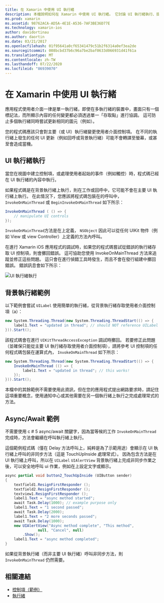 ```yaml
---
title: 在 Xamarin 中使用 UI 執行緒
description: 本檔說明如何在 Xamarin 中使用 UI 執行緒。 它討論 UI 執行緒執行、提供背景執行緒範例，以及檢查 async/await。
ms.prod: xamarin
ms.assetid: 98762ACA-AD5A-4E1E-A536-7AF3BE36D77E
ms.technology: xamarin-ios
author: davidortinau
ms.author: daortin
ms.date: 03/21/2017
ms.openlocfilehash: 01f95641a0cf65341479c51b2f6314a0ef3ea2de
ms.sourcegitcommit: 008bcbd37b6c96a7be2baf0633d066931d41f61a
ms.translationtype: MT
ms.contentlocale: zh-TW
ms.lasthandoff: 07/22/2020
ms.locfileid: "86939070"
---
```

# <a name="working-with-the-ui-thread-in-xamarinios"></a>在 Xamarin 中使用 UI 執行緒

應用程式使用者介面一律是單一執行緒，即使在多執行緒的裝置中，畫面只有一個標記法，而所顯示內容的任何變更都必須透過單一「存取點」進行協調。 這可防止多個執行緒同時嘗試更新相同的圖元（例如）。

您的程式碼應該只會對主要（或 UI）執行緒變更使用者介面控制項。 在不同的執行緒上發生的任何 UI 更新（例如回呼或背景執行緒）可能不會轉譯至螢幕，或甚至會造成當機。

## <a name="ui-thread-execution"></a>UI 執行緒執行

當您在視圖中建立控制項，或處理使用者起始的事件（例如觸控）時，程式碼已經在 UI 執行緒的內容中執行。

如果程式碼是在背景執行緒上執行，則在工作或回呼中，它可能不會在主要 UI 執行緒上執行。 在此情況下，您應該將程式碼包裝在的呼叫中， `InvokeOnMainThread` 或 `BeginInvokeOnMainThread` 如下所示：

```csharp
InvokeOnMainThread ( () => {
    // manipulate UI controls
});
```

`InvokeOnMainThread`方法是在上定義， `NSObject` 因此可以從任何 UIKit 物件（例如 View 或 view Controller）上定義的方法內呼叫。

在進行 Xamarin iOS 應用程式的調試時，如果您的程式碼嘗試從錯誤的執行緒存取 UI 控制項，則會擲回錯誤。 這可協助您使用 InvokeOnMainThread 方法來追蹤並修正這些問題。 這只會在進行偵錯工具時發生，而且不會在發行組建中擲回錯誤。 錯誤訊息會如下所示：

 ![UI 執行緒執行](ui-thread-images/image10.png)

 <a name="Background_Thread_Example"></a>

## <a name="background-thread-example"></a>背景執行緒範例

以下範例會嘗試 `UILabel` 使用簡單的執行緒，從背景執行緒存取使用者介面控制項（a）：

```csharp
new System.Threading.Thread(new System.Threading.ThreadStart(() => {
    label1.Text = "updated in thread"; // should NOT reference UILabel on background thread!
})).Start();
```

該程式碼會在進行 `UIKitThreadAccessException` 調試時擲回。 若要修正此問題（並確保只能從主要 UI 執行緒存取使用者介面控制項），請將參考 UI 控制項的任何程式碼包裝在運算式內， `InvokeOnMainThread` 如下所示：

```csharp
new System.Threading.Thread(new System.Threading.ThreadStart(() => {
    InvokeOnMainThread (() => {
        label1.Text = "updated in thread"; // this works!
    });
})).Start();
```

本檔中的其餘範例不需要使用此資訊，但在您的應用程式提出網路要求時，請記住這項重要概念，使用通知中心或其他需要在另一個執行緒上執行之完成處理常式的方法。

 <a name="Async_Await_Example"></a>

## <a name="asyncawait-example"></a>Async/Await 範例

不需要使用 c # 5 async/await 關鍵字，因為當等候的工作 `InvokeOnMainThread` 完成時，方法會繼續在呼叫執行緒上執行。

這個範例程式碼（僅在 Delay 方法呼叫上，純粹是為了示範用途）會顯示在 UI 執行緒上呼叫的非同步方法（這是 TouchUpInside 處理常式）。 因為包含方法是在 UI 執行緒上呼叫，所以在 `UILabel` `UIAlertView` 背景執行緒上完成非同步作業之後，可以安全地呼叫 ui 作業，例如在上設定文字或顯示。

```csharp
async partial void button2_TouchUpInside (UIButton sender)
{
    textfield1.ResignFirstResponder ();
    textfield2.ResignFirstResponder ();
    textview1.ResignFirstResponder ();
    label1.Text = "async method started";
    await Task.Delay(1000); // example purpose only
    label1.Text = "1 second passed";
    await Task.Delay(2000);
    label1.Text = "2 more seconds passed";
    await Task.Delay(1000);
    new UIAlertView("Async method complete", "This method", 
               null, "Cancel", null)
        .Show();
    label1.Text = "async method completed";
}
```

如果從背景執行緒（而非主要 UI 執行緒）呼叫非同步方法，則 `InvokeOnMainThread` 仍然需要。

## <a name="related-links"></a>相關連結

- [控制項（範例）](https://docs.microsoft.com/samples/xamarin/ios-samples/controls)
- [執行緒](~/ios/app-fundamentals/threading.md)

